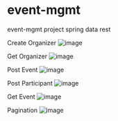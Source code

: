 # event-mgmt
event-mgmt project spring data rest

Create Organizer
![image](https://user-images.githubusercontent.com/45312091/205786690-104fdb34-03b8-4614-91b9-e7b7d2adff67.png)

Get Organizer
![image](https://user-images.githubusercontent.com/45312091/205786857-85ca7104-47f9-4b89-8763-ad83d234fd6d.png)

Post Event
![image](https://user-images.githubusercontent.com/45312091/205787284-8de3e234-0334-4eca-a2b0-d39549502be5.png)

Post Participant
![image](https://user-images.githubusercontent.com/45312091/205787334-247f42c1-7979-4cf2-8d19-4f5211617259.png)

Get Event
![image](https://user-images.githubusercontent.com/45312091/205787498-ab2ae05d-9fcc-4e10-a4c7-824ddc1072a9.png)

Pagination
![image](https://user-images.githubusercontent.com/45312091/205787655-dcb88ddf-b1bc-4e8c-b173-88672c112cdf.png)





